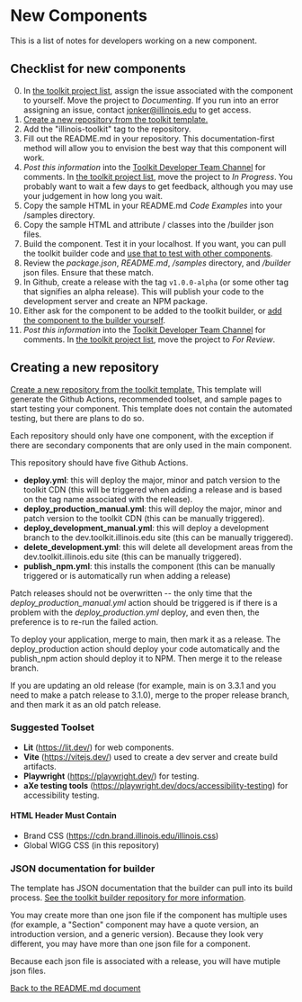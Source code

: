 # New Components

This is a list of notes for developers working on a new component. 

## Checklist for new components

0. In [the toolkit project list](https://github.com/orgs/web-illinois/projects/7), assign the issue associated with the component to yourself. Move the project to *Documenting*. If you run into an error assigning an issue, contact jonker@illinois.edu to get access. 
1. [Create a new repository from the toolkit template.](https://github.com/web-illinois/toolkit-template)
2. Add the "illinois-toolkit" tag to the repository.
3. Fill out the README.md in your repository. This documentation-first method will allow you to envision the best way that this component will work.
4. *Post this information* into the [Toolkit Developer Team Channel](https://go.illinois.edu/toolkit-developers) for comments. In [the toolkit project list](https://github.com/orgs/web-illinois/projects/7), move the project to *In Progress*. You probably want to wait a few days to get feedback, although you may use your judgement in how long you wait. 
5. Copy the sample HTML in your README.md *Code Examples* into your /samples directory.
6. Copy the sample HTML and attribute / classes into the /builder json files.
7. Build the component. Test it in your localhost. If you want, you can pull the toolkit builder code and [use that to test with other components](https://github.com/web-illinois/toolkit-builder-3?tab=readme-ov-file#running-the-builder-on-your-local-machine).
8. Review the *package.json*, *README.md*, */samples* directory, and */builder* json files. Ensure that these match. 
9. In Github, create a release with the tag `v1.0.0-alpha` (or some other tag that signifies an alpha release). This will publish your code to the development server and create an NPM package. 
10. Either ask for the component to be added to the toolkit builder, or [add the component to the builder yourself](https://github.com/web-illinois/toolkit-builder-3?tab=readme-ov-file#adding-to-this-project). 
11. *Post this information* into the [Toolkit Developer Team Channel](https://go.illinois.edu/toolkit-developers) for comments. In [the toolkit project list](https://github.com/orgs/web-illinois/projects/7), move the project to *For Review*.

## Creating a new repository
[Create a new repository from the toolkit template.](https://github.com/web-illinois/toolkit-template) This template will generate the Github Actions, recommended toolset, and sample pages to start testing your component. This template does not contain the automated testing, but there are plans to do so. 

Each repository should only have one component, with the exception if there are secondary components that are only used in the main component. 

This repository should have five Github Actions. 
* **deploy.yml**: this will deploy the major, minor and patch version to the toolkit CDN (this will be triggered when adding a release and is based on the tag name associated with the release).
* **deploy_production_manual.yml**: this will deploy the major, minor and patch version to the toolkit CDN (this can be manually triggered).
* **deploy_development_manual.yml**: this will deploy a development branch to the dev.toolkit.illinois.edu site (this can be manually triggered).
* **delete_development.yml**: this will delete all development areas from the dev.toolkit.illinois.edu site (this can be manually triggered).
* **publish_npm.yml**: this installs the component (this can be manually triggered or is automatically run when adding a release)

Patch releases should not be overwritten -- the only time that the *deploy_production_manual.yml* action should be triggered is if there is a problem with the *deploy_production.yml* deploy, and even then, the preference is to re-run the failed action. 

To deploy your application, merge to main, then mark it as a release. The deploy_production action should deploy your code automatically and the publish_npm action should deploy it to NPM. Then merge it to the release branch. 

If you are updating an old release (for example, main is on 3.3.1 and you need to make a patch release to 3.1.0), merge to the proper release branch, and then mark it as an old patch release. 

### Suggested Toolset
* **Lit** (https://lit.dev/) for web components.
* **Vite** (https://vitejs.dev/) used to create a dev server and create build artifacts.
* **Playwright** (https://playwright.dev/) for testing. 
* **aXe testing tools** (https://playwright.dev/docs/accessibility-testing) for accessibility testing.

#### HTML Header Must Contain
* Brand CSS (https://cdn.brand.illinois.edu/illinois.css) 
* Global WIGG CSS (in this repository)

### JSON documentation for builder
The template has JSON documentation that the builder can pull into its build process. [See the toolkit builder repository for more information](https://github.com/web-illinois/toolkit-builder-3). 

You may create more than one json file if the component has multiple uses (for example, a "Section" component may have a quote version, an introduction version, and a generic version). Because they look very different, you may have more than one json file for a component.

Because each json file is associated with a release, you will have mutiple json files. 

[Back to the README.md document](README.md)